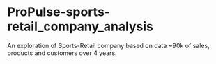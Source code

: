 # ProPulse-sports-retail_company_analysis
An exploration of Sports-Retail company based on data ~90k of sales, products and customers over 4 years.

